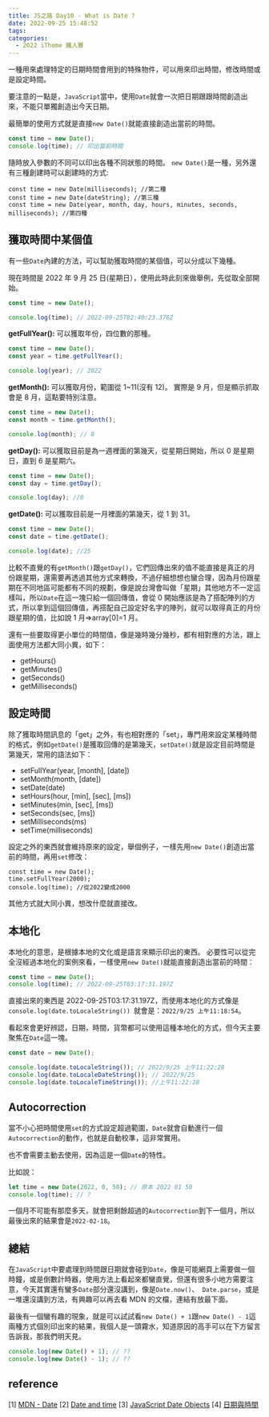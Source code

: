 ```yaml
---
title: JS之路 Day10 - What is Date ?
date: 2022-09-25 15:48:52
tags:
categories:
  - 2022 iThome 鐵人賽
---
```


一種用來處理特定的日期時間會用到的特殊物件，可以用來印出時間，修改時間或是設定時間。

<!--more-->

要注意的一點是，`JavaScript`當中，使用`Date`就會一次把日期跟跟時間創造出來，不能只單獨創造出今天日期。

最簡單的使用方式就是直接`new Date()`就能直接創造出當前的時間。

```javascript
const time = new Date();
console.log(time); // 印出當前時間
```

隨時放入參數的不同可以印出各種不同狀態的時間。
`new Date()`是一種，另外還有三種創建時可以創建時的方式:

```javascript=
const time = new Date(milliseconds); //第二種
const time = new Date(dateString); //第三種
const time = new Date(year, month, day, hours, minutes, seconds, milliseconds); //第四種
```

## 獲取時間中某個值

有一些`Date`內建的方法，可以幫助獲取時間的某個值，可以分成以下幾種。

現在時間是 2022 年 9 月 25 日(星期日），使用此時此刻來做舉例，先從取全部開始。

```javascript
const time = new Date();

console.log(time); // 2022-09-25T02:40:23.378Z
```

**getFullYear():**
可以獲取年份，四位數的那種。

```javascript
const time = new Date();
const year = time.getFullYear();

console.log(year); // 2022
```

**getMonth():**
可以獲取月份，範圍從 1~11(沒有 12)。
實際是 9 月，但是顯示抓取會是 8 月，這點要特別注意。

```javascript
const time = new Date();
const month = time.getMonth();

console.log(month); // 8
```

**getDay():**
可以獲取目前是為一週裡面的第幾天，從星期日開始，所以 0 是星期日，直到 6 是星期六。

```javascript
const time = new Date();
const day = time.getDay();

console.log(day); //0
```

**getDate():**
可以獲取目前是一月裡面的第幾天，從 1 到 31。

```javascript
const time = new Date();
const date = time.getDate();

console.log(date); //25
```

比較不直覺的有`getMonth()`跟`getDay()`，它們回傳出來的值不能直接是真正的月份跟星期，還需要再透過其他方式來轉換，不過仔細想想也蠻合理，因為月份跟星期在不同地區可能都有不同的規劃，像是說台灣會叫做「星期」其他地方不一定這樣叫，所以`Date`在這一塊只給一個回傳值，會從 0 開始應該是為了搭配陣列的方式，所以拿到這個回傳值，再搭配自己設定好名字的陣列，就可以取得真正的月份跟星期的值，比如說 1 月=>array[0]=1 月。

還有一些要取得更小單位的時間值，像是幾時幾分幾秒，都有相對應的方法，跟上面使用方法都大同小異，如下：

- getHours()
- getMinutes()
- getSeconds()
- getMilliseconds()

## 設定時間

除了獲取時間訊息的「get」之外，有也相對應的「set」，專門用來設定某種時間的格式，例如`getDate()`是獲取回傳的是第幾天，`setDate()`就是設定目前時間是第幾天，常用的語法如下：

- setFullYear(year, [month], [date])
- setMonth(month, [date])
- setDate(date)
- setHours(hour, [min], [sec], [ms])
- setMinutes(min, [sec], [ms])
- setSeconds(sec, [ms])
- setMilliseconds(ms)
- setTime(milliseconds)

設定之外的東西就會維持原來的設定，舉個例子，一樣先用`new Date()`創造出當前的時間，再用`set`修改：

```javascript!
const time = new Date();
time.setFullYear(2000);
console.log(time); //從2022變成2000
```

其他方式就大同小異，想改什麼就直接改。

## 本地化

本地化的意思，是根據本地的文化或是語言來顯示印出的東西。
必要性可以從完全沒經過本地化的案例來看，一樣使用`new Date()`就能直接創造出當前的時間：

```javascript
const time = new Date();
console.log(time); // 2022-09-25T03:17:31.197Z
```

直接出來的東西是 2022-09-25T03:17:31.197Z，而使用本地化的方式像是`console.log(date.toLocaleString()) `就會是：`2022/9/25 上午11:18:54`。

看起來會更好辨認，日期，時間，貨幣都可以使用這種本地化的方式，但今天主要聚焦在`Date`這一塊。

```javascript
const date = new Date();

console.log(date.toLocaleString()); // 2022/9/25 上午11:22:28
console.log(date.toLocaleDateString()); // 2022/9/25
console.log(date.toLocaleTimeString()); //上午11:22:28
```

## Autocorrection

當不小心把時間使用`set`的方式設定超過範圍，`Date`就會自動進行一個`Autocorrection`的動作，也就是自動校準，這非常實用。

也不會需要主動去使用，因為這是一個`Date`的特性。

比如說：

```javascript
let time = new Date(2022, 0, 50); // 原本 2022 01 50
console.log(time); // ?
```

一個月不可能有那麼多天，就會把剩餘超過的`Autocorrection`到下一個月，所以最後出來的結果會是`2022-02-18`。

## 總結

在`JavaScript`中要處理到時間跟日期就會碰到`Date`，像是可能網頁上需要做一個時鐘，或是倒數計時器，使用方法上看起來都蠻直覺，但還有很多小地方需要注意，今天其實還有蠻多`Date`部分還沒講到，像是`Date.now()`、` Date.parse`，或是一堆還沒講到方法，有興趣可以再去看 MDN 的文檔，連結有放最下面。

最後有一個蠻有趣的現象，就是可以試試看`new Date() + 1`跟`new Date() - 1`這兩種方式個別印出來的結果，我個人是一頭霧水，知道原因的高手可以在下方留言告訴我，那我們明天見。

```javascript
console.log(new Date() + 1); // ??
console.log(new Date() - 1); // ??
```

## reference

[1] [MDN - Date](https://developer.mozilla.org/en-US/docs/Web/JavaScript/Reference/Global_Objects/Date)
[2] [Date and time](https://javascript.info/date)
[3] [JavaScript Date Objects](https://www.w3schools.com/js/js_dates.asp)
[4] [日期與時間](https://eyesofkids.gitbooks.io/javascript-start-from-es6/content/part3/datetime.html)
